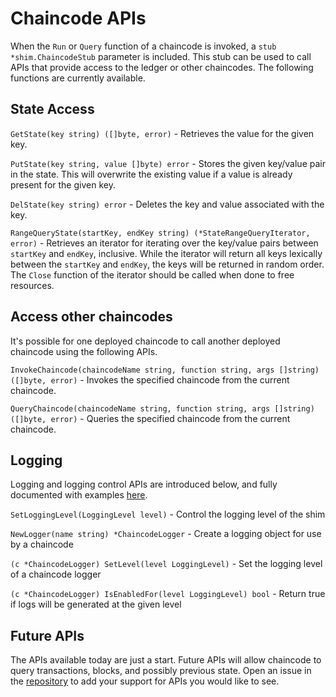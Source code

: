 # Chaincode APIs

When the `Run` or `Query` function of a chaincode is invoked, a `stub *shim.ChaincodeStub` parameter is included. This stub can be used to call APIs that provide access to the ledger or other chaincodes. The following functions are currently available.

## State Access

`GetState(key string) ([]byte, error)` - Retrieves the value for the given key.

`PutState(key string, value []byte) error` - Stores the given key/value pair in the state. This will overwrite the existing value if a value is already present for the given key.

`DelState(key string) error` - Deletes the key and value associated with the key.

`RangeQueryState(startKey, endKey string) (*StateRangeQueryIterator, error)` - Retrieves an iterator for iterating over the key/value pairs between `startKey` and `endKey`, inclusive. While the iterator will return all keys lexically between the `startKey` and `endKey`, the keys will be returned in random order. The `Close` function of the iterator should be called when done to free resources.

## Access other chaincodes

It's possible for one deployed chaincode to call another deployed chaincode using the following APIs.

`InvokeChaincode(chaincodeName string, function string, args []string) ([]byte, error)` - Invokes the specified chaincode from the current chaincode.

`QueryChaincode(chaincodeName string, function string, args []string) ([]byte, error)` - Queries the specified chaincode from the current chaincode.

## Logging

Logging and logging control APIs are introduced below, and fully documented
with examples [here](../dev-setup/logging-control.md).

`SetLoggingLevel(LoggingLevel level)` - Control the logging level of the shim

`NewLogger(name string) *ChaincodeLogger` - Create a logging object for use by a chaincode

`(c *ChaincodeLogger) SetLevel(level LoggingLevel)` - Set the logging level of a chaincode logger

`(c *ChaincodeLogger) IsEnabledFor(level LoggingLevel) bool` - Return true if logs will be generated at the given level


## Future APIs

The APIs available today are just a start. Future APIs will allow chaincode to query transactions, blocks, and possibly previous state. Open an issue in the [repository](https://github.com/hyperledger/fabric/issues) to add your support for APIs you would like to see.
